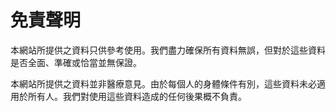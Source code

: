 # 免責聲明

本網站所提供之資料只供參考使用。我們盡力確保所有資料無誤，但對於這些資料是否全面、準確或恰當並無保證。

本網站所提供之資料並非醫療意見。由於每個人的身體條件有別，這些資料未必適用於所有人。我們對使用這些資料造成的任何後果概不負責。
